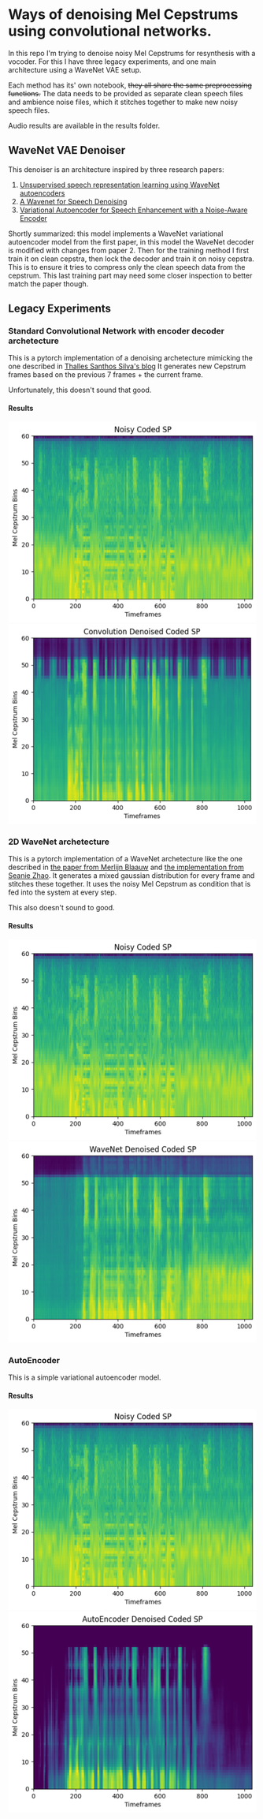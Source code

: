 # Ways of denoising Mel Cepstrums using convolutional networks.

In this repo I'm trying to denoise noisy Mel Cepstrums for resynthesis with a vocoder. For this I have three legacy experiments, and one main architecture using a WaveNet VAE setup.

Each method has its' own notebook, ~~they all share the same preprocessing functions.~~
The data needs to be provided as separate clean speech files and ambience noise files, which it stitches together to make new noisy speech files.

Audio results are available in the results folder.

## WaveNet VAE Denoiser
This denoiser is an architecture inspired by three research papers:
1. [Unsupervised speech representation learning using WaveNet autoencoders](https://arxiv.org/abs/1901.08810)
2. [A Wavenet for Speech Denoising](https://arxiv.org/abs/1706.07162)
3. [Variational Autoencoder for Speech Enhancement with a Noise-Aware Encoder](https://arxiv.org/abs/2102.08706)

Shortly summarized: this model implements a WaveNet variational autoencoder model from the first paper, in this model the WaveNet decoder is modified with changes from paper 2. Then for the training method I first train it on clean cepstra, then lock the decoder and train it on noisy cepstra. This is to ensure it tries to compress only the clean speech data from the cepstrum. This last training part may need some closer inspection to better match the paper though.

## Legacy Experiments

### Standard Convolutional Network with encoder decoder archetecture
This is a pytorch implementation of a denoising archetecture mimicking the one described in [Thalles Santhos Silva's blog](https://sthalles.github.io/practical-deep-learning-audio-denoising/)
It generates new Cepstrum frames based on the previous 7 frames + the current frame.

Unfortunately, this doesn't sound that good.


#### Results
![alt text](https://github.com/WouterBesse/ConvDenoiser/raw/master/results/NoisySP.png "Noisy MFCC") ![alt text](https://github.com/WouterBesse/ConvDenoiser/raw/master/results/DenoisedSP_CNN.png "CNN Denoised MFCC")

### 2D WaveNet archetecture
This is a pytorch implementation of a WaveNet archetecture like the one described in [the paper from Merlijn Blaauw](https://arxiv.org/abs/1704.03809) and [the implementation from Seanie Zhao](https://github.com/seaniezhao/torch_npss).
It generates a mixed gaussian distribution for every frame and stitches these together.
It uses the noisy Mel Cepstrum as condition that is fed into the system at every step.

This also doesn't sound to good.

#### Results
![alt text](https://github.com/WouterBesse/ConvDenoiser/raw/master/results/NoisySP.png "Noisy MFCC") ![alt text](https://github.com/WouterBesse/ConvDenoiser/raw/master/results/DenoisedSP_WaveNet.png "WaveNet Denoised MFCC")

### AutoEncoder
This is a simple variational autoencoder model.

#### Results
![alt text](https://github.com/WouterBesse/ConvDenoiser/raw/master/results/NoisySP.png "Noisy MFCC") ![alt text](https://github.com/WouterBesse/ConvDenoiser/raw/master/results/DenoisedSP_AE.png "AE Denoised MFCC")